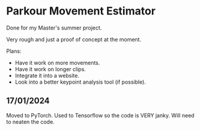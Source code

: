 # Parkour Movement Estimator

Done for my Master's summer project.

Very rough and just a proof of concept at the moment.

Plans:


- Have it work on more movements.
- Have it work on longer clips.
- Integrate it into a website.
- Look into a better keypoint analysis tool (if possible).

## 17/01/2024

Moved to PyTorch.
Used to Tensorflow so the code is VERY janky.
Will need to neaten the code.